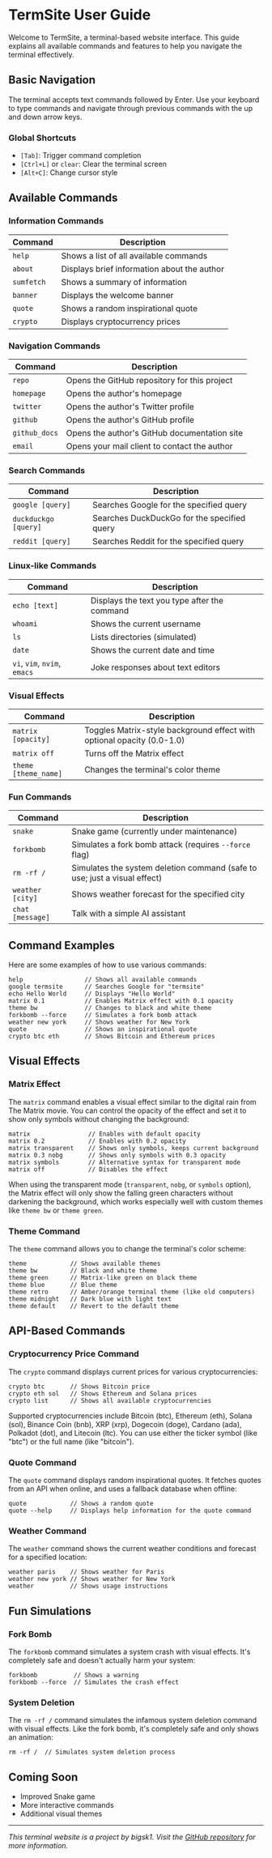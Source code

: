 # TermSite User Guide

Welcome to TermSite, a terminal-based website interface. This guide explains all available commands and features to help you navigate the terminal effectively.

## Basic Navigation

The terminal accepts text commands followed by Enter. Use your keyboard to type commands and navigate through previous commands with the up and down arrow keys.

### Global Shortcuts

- `[Tab]`: Trigger command completion
- `[Ctrl+L]` or `clear`: Clear the terminal screen
- `[Alt+C]`: Change cursor style

## Available Commands

### Information Commands

| Command | Description |
|---------|-------------|
| `help` | Shows a list of all available commands |
| `about` | Displays brief information about the author |
| `sumfetch` | Shows a summary of information |
| `banner` | Displays the welcome banner |
| `quote` | Shows a random inspirational quote |
| `crypto` | Displays cryptocurrency prices |

### Navigation Commands

| Command | Description |
|---------|-------------|
| `repo` | Opens the GitHub repository for this project |
| `homepage` | Opens the author's homepage |
| `twitter` | Opens the author's Twitter profile |
| `github` | Opens the author's GitHub profile |
| `github_docs` | Opens the author's GitHub documentation site |
| `email` | Opens your mail client to contact the author |

### Search Commands

| Command | Description |
|---------|-------------|
| `google [query]` | Searches Google for the specified query |
| `duckduckgo [query]` | Searches DuckDuckGo for the specified query |
| `reddit [query]` | Searches Reddit for the specified query |

### Linux-like Commands

| Command | Description |
|---------|-------------|
| `echo [text]` | Displays the text you type after the command |
| `whoami` | Shows the current username |
| `ls` | Lists directories (simulated) |
| `date` | Shows the current date and time |
| `vi`, `vim`, `nvim`, `emacs` | Joke responses about text editors |

### Visual Effects

| Command | Description |
|---------|-------------|
| `matrix [opacity]` | Toggles Matrix-style background effect with optional opacity (0.0-1.0) |
| `matrix off` | Turns off the Matrix effect |
| `theme [theme_name]` | Changes the terminal's color theme |

### Fun Commands

| Command | Description |
|---------|-------------|
| `snake` | Snake game (currently under maintenance) |
| `forkbomb` | Simulates a fork bomb attack (requires `--force` flag) |
| `rm -rf /` | Simulates the system deletion command (safe to use; just a visual effect) |
| `weather [city]` | Shows weather forecast for the specified city |
| `chat [message]` | Talk with a simple AI assistant |

## Command Examples

Here are some examples of how to use various commands:

```
help                 // Shows all available commands
google termsite      // Searches Google for "termsite"
echo Hello World     // Displays "Hello World"
matrix 0.1           // Enables Matrix effect with 0.1 opacity
theme bw             // Changes to black and white theme
forkbomb --force     // Simulates a fork bomb attack
weather new york     // Shows weather for New York
quote                // Shows an inspirational quote
crypto btc eth       // Shows Bitcoin and Ethereum prices
```

## Visual Effects

### Matrix Effect

The `matrix` command enables a visual effect similar to the digital rain from The Matrix movie. You can control the opacity of the effect and set it to show only symbols without changing the background:

```
matrix                // Enables with default opacity
matrix 0.2            // Enables with 0.2 opacity
matrix transparent    // Shows only symbols, keeps current background
matrix 0.3 nobg       // Shows only symbols with 0.3 opacity
matrix symbols        // Alternative syntax for transparent mode
matrix off            // Disables the effect
```

When using the transparent mode (`transparent`, `nobg`, or `symbols` option), the Matrix effect will only show the falling green characters without darkening the background, which works especially well with custom themes like `theme bw` or `theme green`.

### Theme Command

The `theme` command allows you to change the terminal's color scheme:

```
theme            // Shows available themes
theme bw         // Black and white theme
theme green      // Matrix-like green on black theme
theme blue       // Blue theme
theme retro      // Amber/orange terminal theme (like old computers)
theme midnight   // Dark blue with light text
theme default    // Revert to the default theme
```

## API-Based Commands

### Cryptocurrency Price Command

The `crypto` command displays current prices for various cryptocurrencies:

```
crypto btc       // Shows Bitcoin price
crypto eth sol   // Shows Ethereum and Solana prices
crypto list      // Shows all available cryptocurrencies
```

Supported cryptocurrencies include Bitcoin (btc), Ethereum (eth), Solana (sol), Binance Coin (bnb), XRP (xrp), Dogecoin (doge), Cardano (ada), Polkadot (dot), and Litecoin (ltc). You can use either the ticker symbol (like "btc") or the full name (like "bitcoin").

### Quote Command

The `quote` command displays random inspirational quotes. It fetches quotes from an API when online, and uses a fallback database when offline:

```
quote            // Shows a random quote
quote --help     // Displays help information for the quote command
```

### Weather Command

The `weather` command shows the current weather conditions and forecast for a specified location:

```
weather paris    // Shows weather for Paris
weather new york // Shows weather for New York
weather          // Shows usage instructions
```

## Fun Simulations

### Fork Bomb

The `forkbomb` command simulates a system crash with visual effects. It's completely safe and doesn't actually harm your system:

```
forkbomb          // Shows a warning
forkbomb --force  // Simulates the crash effect
```

### System Deletion

The `rm -rf /` command simulates the infamous system deletion command with visual effects. Like the fork bomb, it's completely safe and only shows an animation:

```
rm -rf /  // Simulates system deletion process
```

## Coming Soon

- Improved Snake game
- More interactive commands
- Additional visual themes

---

*This terminal website is a project by bigsk1. Visit the [GitHub repository](https://github.com/bigsk1/TermSite) for more information.* 